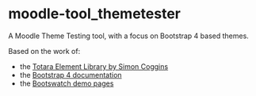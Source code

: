 # moodle-tool_themetester

A Moodle Theme Testing tool, with a focus on Bootstrap 4 based themes.

Based on the work of:

* the [Totara Element Library by Simon Coggins](https://github.com/amygroshek/totara-element-library)
* the [Bootstrap 4 documentation](https://getbootstrap.com)
* the [Bootswatch demo pages](https://bootswatch.com)

